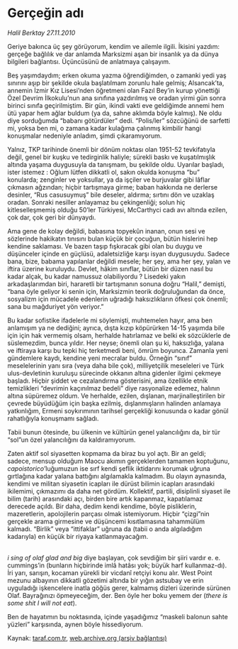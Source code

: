 # Gerçeğin adı

*Halil Berktay 27.11.2010*

<div class="yazi"><p>Geriye bakınca üç şey görüyorum, kendim ve ailemle ilgili. İkisini yazdım: gerçeğe bağlılık ve dar anlamda Marksizmi aşan bir insanlık ya da dünya bilgileri bağlantısı. Üçüncüsünü de anlatmaya çalışayım. </p>
<p>Beş yaşımdaydım; erken okuma yazma öğrendiğimden, o zamanki yedi yaş sınırını aşıp bir şekilde okula başlatılmam zorunlu hale gelmiş; Alsancak’ta, annemin İzmir Kız Lisesi’nden öğretmeni olan Fazıl Bey’in kurup yönettiği Özel Devrim İlkokulu’nun ana sınıfına yazdırılmış ve oradan yirmi gün sonra birinci sınıfa geçirilmiştim. Bir gün, ikindi vakti eve geldiğimde annemi hem ütü yapar hem ağlar buldum (ya da, sahne aklımda böyle kalmış). Ne oldu diye sorduğumda “babanı götürdüler” dedi. “Polis/ler” sözcüğünü de sarfetti mi, yoksa ben mi, o zamana kadar kulağıma çalınmış kimbilir hangi konuşmalar nedeniyle anladım, şimdi çıkaramıyorum.</p>
<p>Yalnız, TKP tarihinde önemli bir dönüm noktası olan 1951-52 tevkifatıyla değil, genel bir kuşku ve tedirginlik haliyle; sürekli baskı ve kuşatılmışlık altında yaşama duygusuyla da tanışmam, bu şekilde oldu. Uyarılar başladı, ister istemez : Oğlum lütfen dikkatli ol, sakın okulda konuşma “bu” konularda; zenginler ve yoksullar, ya da işçiler ve burjuvalar gibi lâflar çıkmasın ağzından; hiçbir tartışmaya girme; baban hakkında ne derlerse desinler, “Rus casusuymuş” bile deseler, aldırma; sırtını dön ve uzaklaş oradan. Sonraki nesiller anlayamaz bu çekingenliği; solun hiç kitleselleşmemiş olduğu 50’ler Türkiyesi, McCarthyci cadı avı altında ezilen, çok dar, çok geri bir dünyaydı. </p>
<p>Ama gene de kolay değildi, babasına topyekûn inanan, onun sesi ve sözlerinde hakikatın tınısını bulan küçük bir çocuğun, bütün hislerini hep kendine saklaması. Ve bazen taşıp fışkıracak gibi olan bu duygu ve düşünceler içinde en güçlüsü, adaletsizliğe karşı isyan duygusuydu. Sadece bana, bize, babama yapılanlar değildi mesele; her şey, ama her şey, yalan ve iftira üzerine kuruluydu. Devlet, hâkim sınıflar, bütün bir düzen nasıl bu kadar alçak, bu kadar namussuz olabiliyordu ? Lisedeki yakın arkadaşlarımdan biri, hararetli bir tartışmanın sonuna doğru “Halil,” demişti, “bana öyle geliyor ki senin için, Marksizmin teorik doğruluğundan da önce, sosyalizm için mücadele edenlerin uğradığı haksızlıkların öfkesi çok önemli; sana bu mağduriyet yön veriyor.”</p>
<p>Bu kadar sofistike ifadelerle mi söylemişti, muhtemelen hayır, ama ben anlamışım ya ne dediğini; ayrıca, dışta kızıp köpürürken 14-15 yaşımda bile için için hak vermemiş olsam, herhalde hatırlamaz ve belki ek sözcüklerle de süslemezdim, bunca yıldır. Her neyse; önemli olan şu ki, haksızlığa, yalana ve iftiraya karşı bu tepki hiç terketmedi beni, ömrüm boyunca. Zamanla yeni gündemlere kaydı, kendine yeni mecralar buldu. Örneğin “sınıf” meselelerinin yanı sıra (veya daha bile çok), milliyetçilik meseleleri ve Türk ulus-devletinin kuruluşu sürecinde okkanın altına gidenler ilgimi çekmeye başladı. Hiçbir şiddet ve cezalandırma gösterisini, ama özellikle etnik temizlikleri “devrimin kaçınılmaz bedeli” diye rasyonalize edemez, halının altına süpüremez oldum. Ve herhalde, ezilen, dışlanan, marjinalleştirilen bir çevrede büyüdüğüm için başka ezilmiş, dışlanmışların halinden anlamaya yatkınlığım, Ermeni soykırımının tarihsel gerçekliği konusunda o kadar gönül rahatlığıyla konuşmamı sağladı.</p>
<p>Tabii bunun ötesinde, bu ülkenin ve kültürün genel yalancılığını da, bir tür “sol”un özel yalancılığını da kaldıramıyorum.</p>
<p>Zaten aktif sol siyasetten kopmama da biraz bu yol açtı. Bir an geldi; sadece, mensup olduğum Maocu akımın gerçeklerden tamamen koptuğunu, <i>capoistorico</i>’luğumuzun ise sırf kendi şeflik iktidarını korumak uğruna gırtlağına kadar yalana battığını algılamakla kalmadım. Bu olayın aynasında, kendimi ve militan siyasetin icapları ile dürüst bilimin icapları arasındaki ikilemimi, çıkmazımı da daha net gördüm. Kollektif, partili, disiplinli siyaset ile bilim (tarih) arasındaki açı, birden bire artık kapanmaz, kapatılamaz derecede açıldı. Bir daha, dedim kendi kendime, böyle pisliklerin, mazeretlerin, apolojilerin parçası olmak istemiyorum. Hiçbir “çizgi”nin gerçekle arama girmesine ve düşüncemi kısıtlamasına tahammülüm kalmadı. “Birlik” veya “ittifaklar” uğruna da (tabii o anda algıladığım kadarıyla) en küçük bir riyaya katlanmayacağım.</p>
<p><i><br/>i sing of olaf glad and big</i> diye başlayan, çok sevdiğim bir şiiri vardır e. e. cummings’in (bunların hiçbirinde imlâ hatâsı yok; büyük harf kullanmaz-dı). İri yarı, sarışın, kocaman yürekli bir vicdanî retçiyi konu alır. West Point mezunu albayının dikkatli gözetimi altında bir yığın astsubay ve erin uyguladığı işkencelere inatla göğüs gerer, kalmamış dizleri üzerinde sürünen Olaf. Bayrağınızı öpmeyeceğim, der. Ben öyle her boku yemem der (<i>there is some shit I will not eat</i>).</p>
<p>Ben de hayatımın bu noktasında, içinde yaşadığımız “maskeli balonun sahte yüzleri” karşısında, aynen böyle hissediyorum.</p></div>

Kaynak: [taraf.com.tr](http://www.taraf.com.tr:80/halil-berktay/makale-gercegin-adi.htm), [web.archive.org (arşiv bağlantısı)](http://web.archive.org/web/20101129154117/http://www.taraf.com.tr:80/halil-berktay/makale-gercegin-adi.htm)
